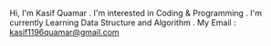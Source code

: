 
Hi, I'm Kasif Quamar .
I'm interested in Coding & Programming .
I'm currently Learning Data Structure and Algorithm .
My Email : kasif1196quamar@gmail.com
